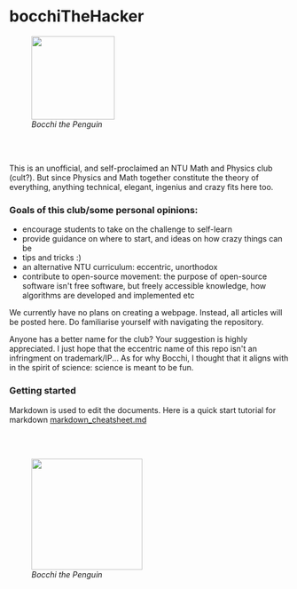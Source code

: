 # bocchiTheHacker


<figure>
    <img src="https://github.com/yuchenglim04/bocchiTheHacker/blob/main/bocchiThePenguin1.jpg" width="150" >
    <figcaption> <i> Bocchi the Penguin </i> </figcaption>
</figure>

</br>
</br>

This is an unofficial, and self-proclaimed an NTU Math and Physics club (cult?). But since Physics and Math together constitute the theory of everything, anything technical, elegant, ingenius and crazy fits here too.

### Goals of this club/some personal opinions:  
- encourage students to take on the challenge to self-learn
- provide guidance on where to start, and ideas on how crazy things can be
- tips and tricks :)
- an alternative NTU curriculum: eccentric, unorthodox
- contribute to open-source movement: the purpose of open-source software isn't free software, but freely accessible knowledge, how algorithms are developed and implemented etc

We currently have no plans on creating a webpage. Instead, all articles will be posted here. Do familiarise yourself with navigating the repository. 

Anyone has a better name for the club? Your suggestion is highly appreciated. I just hope that the eccentric name of this repo isn't an infringment on trademark/IP... As for why Bocchi, I thought that it aligns with in the spirit of science: science is meant to be fun.

### Getting started
Markdown is used to edit the documents. Here is a quick start tutorial for markdown [markdown_cheatsheet.md](https://github.com/yuchenglim04/bocchiTheHacker/blob/d71aa94b236edbfedc17d06f7a9a44dd56678ddb/markdown_cheatsheet.md)

</br>
</br>

<figure>
    <img src="https://github.com/yuchenglim04/bocchiTheHacker/blob/main/bocchiThePenguin2.jpg" width="200" >
    <figcaption> <i> Bocchi the Penguin </i> </figcaption>
</figure>
